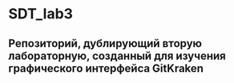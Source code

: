 # SDT_lab3

## Репозиторий, дублирующий вторую лабораторную, созданный для изучения графического интерфейса GitKraken
